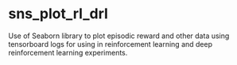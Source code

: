 # sns_plot_rl_drl
Use of Seaborn library to plot episodic reward and other data using tensorboard logs for using in reinforcement learning and deep reinforcement learning experiments. 
